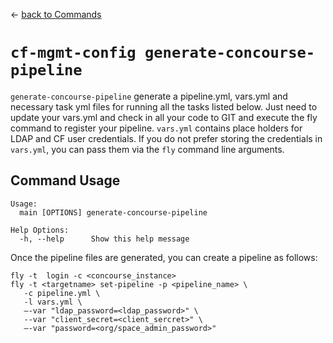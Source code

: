 &larr; [back to Commands](../README.md)

# `cf-mgmt-config generate-concourse-pipeline`

`generate-concourse-pipeline` generate a pipeline.yml, vars.yml and necessary task yml files for running all the tasks listed below.  Just need to update your vars.yml and check in all your code to GIT and execute the fly command to register your pipeline. ```vars.yml``` contains place holders for LDAP and CF user credentials. If you do not prefer storing the credentials in ```vars.yml```, you can pass them via the ```fly``` command line arguments.

## Command Usage

```
Usage:
  main [OPTIONS] generate-concourse-pipeline

Help Options:
  -h, --help      Show this help message
```

Once the pipeline files are generated, you can create a pipeline as follows:

```
fly -t  login -c <concourse_instance>
fly -t <targetname> set-pipeline -p <pipeline_name> \
   -c pipeline.yml \
   -l vars.yml \
   —-var "ldap_password=<ldap_password>" \
   --var "client_secret=<client_sercret>" \
   —-var "password=<org/space_admin_password>"
```
